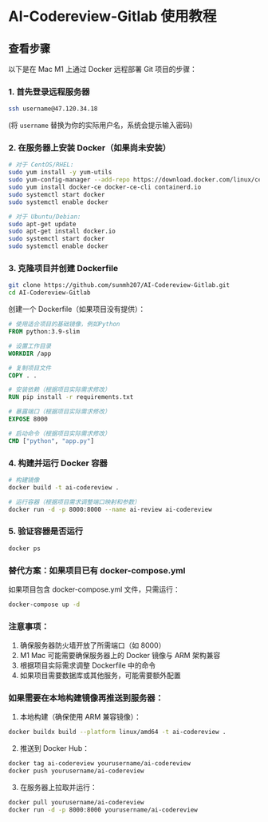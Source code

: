 # AI-Codereview-Gitlab 使用教程

## 查看步骤

以下是在 Mac M1 上通过 Docker 远程部署 Git 项目的步骤：

### 1. 首先登录远程服务器

```bash
ssh username@47.120.34.18
```

(将 `username` 替换为你的实际用户名，系统会提示输入密码)

### 2. 在服务器上安装 Docker（如果尚未安装）

```bash
# 对于 CentOS/RHEL:
sudo yum install -y yum-utils
sudo yum-config-manager --add-repo https://download.docker.com/linux/centos/docker-ce.repo
sudo yum install docker-ce docker-ce-cli containerd.io
sudo systemctl start docker
sudo systemctl enable docker

# 对于 Ubuntu/Debian:
sudo apt-get update
sudo apt-get install docker.io
sudo systemctl start docker
sudo systemctl enable docker
```

### 3. 克隆项目并创建 Dockerfile

```bash
git clone https://github.com/sunmh207/AI-Codereview-Gitlab.git
cd AI-Codereview-Gitlab
```

创建一个 Dockerfile（如果项目没有提供）：

```dockerfile
# 使用适合项目的基础镜像，例如Python
FROM python:3.9-slim

# 设置工作目录
WORKDIR /app

# 复制项目文件
COPY . .

# 安装依赖（根据项目实际需求修改）
RUN pip install -r requirements.txt

# 暴露端口（根据项目实际需求修改）
EXPOSE 8000

# 启动命令（根据项目实际需求修改）
CMD ["python", "app.py"]
```

### 4. 构建并运行 Docker 容器

```bash
# 构建镜像
docker build -t ai-codereview .

# 运行容器（根据项目需求调整端口映射和参数）
docker run -d -p 8000:8000 --name ai-review ai-codereview
```

### 5. 验证容器是否运行

```bash
docker ps
```

### 替代方案：如果项目已有 docker-compose.yml

如果项目包含 docker-compose.yml 文件，只需运行：

```bash
docker-compose up -d
```

### 注意事项：

1. 确保服务器防火墙开放了所需端口（如 8000）
2. M1 Mac 可能需要确保服务器上的 Docker 镜像与 ARM 架构兼容
3. 根据项目实际需求调整 Dockerfile 中的命令
4. 如果项目需要数据库或其他服务，可能需要额外配置

### 如果需要在本地构建镜像再推送到服务器：

1. 本地构建（确保使用 ARM 兼容镜像）：

```bash
docker buildx build --platform linux/amd64 -t ai-codereview .
```

2. 推送到 Docker Hub：

```bash
docker tag ai-codereview yourusername/ai-codereview
docker push yourusername/ai-codereview
```

3. 在服务器上拉取并运行：

```bash
docker pull yourusername/ai-codereview
docker run -d -p 8000:8000 yourusername/ai-codereview
```
